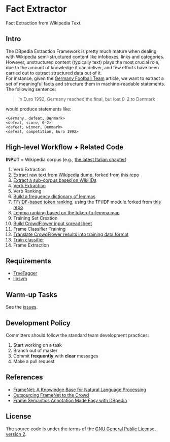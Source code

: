 # Fact Extractor
Fact Extraction from Wikipedia Text

## Intro
The DBpedia Extraction Framework is pretty much mature when dealing with Wikipedia semi-structured content like infoboxes, links and categories.  
However, unstructured content (typically text) plays the most crucial role, due to the amount of knowledge it can deliver, and few efforts have been carried out to extract structured data out of it.  
For instance, given the [Germany Football Team](http://en.wikipedia.org/wiki/Germany_national_football_team) article, we want to extract a set of meaningful facts and structure them in machine-readable statements.  
The following sentence:
> In Euro 1992, Germany reached the final, but lost 0–2 to Denmark

would produce statements like:
```
<Germany, defeat, Denmark>
<defeat, score, 0–2>
<defeat, winner, Denmark>
<defeat, competition, Euro 1992>
```

## High-level Workflow + Related Code
**INPUT** = Wikipedia corpus (e.g., [the latest Italian chapter](http://dumps.wikimedia.org/itwiki/latest/itwiki-latest-pages-articles.xml.bz2))

1. Verb Extraction
  1. [Extract raw text from Wikipedia dump](lib/WikiExtractor.py), forked from [this repo](https://github.com/bwbaugh/wikipedia-extractor)
  2. [Extract a sub-corpus based on Wiki IDs](get_soccer_players_articles.py)
  3. [Verb Extraction](extract_verbs.sh)
2. Verb Ranking
  1. [Build a frequency dictionary of lemmas](make_lemma_freq.py)
  2. [TF/IDF-based token ranking](tf_idfize.py), using the TF/IDF module forked from [this repo](https://github.com/hrs/python-tf-idf)
  3. [Lemma ranking based on the token-to-lemma map](compute_stdev_by_lemma.py)
3. Training Set Creation
  1. [Build CrowdFlower input spreadsheet](create_crowdflower_input.py)
4. Frame Classifier Training
  1. [Translate CrowdFlower results into training data format](crowdflower_results_into_training_data.py)
  2. [Train classifier](use_classifier.sh)
5. Frame Extraction

## Requirements
- [TreeTagger](http://www.cis.uni-muenchen.de/~schmid/tools/TreeTagger/)
- [libsvm](http://www.csie.ntu.edu.tw/~cjlin/libsvm/)

## Warm-up Tasks
See the [issues](../../issues).

## Development Policy
Committers should follow the standard team development practices:

1. Start working on a task
2. Branch out of master
3. Commit **frequently** with **clear** messages
4. Make a pull request

## References
- [FrameNet: A Knowledge Base for Natural Language Processing](http://www.aclweb.org/anthology/W/W14/W14-3001.pdf)
- [Outsourcing FrameNet to the Crowd](http://www.aclweb.org/anthology/P13-2130)
- [Frame Semantics Annotation Made Easy with DBpedia](http://ceur-ws.org/Vol-1030/paper-03.pdf)

## License
The source code is under the terms of the [GNU General Public License, version 2](http://www.gnu.org/licenses/gpl-2.0.html).
